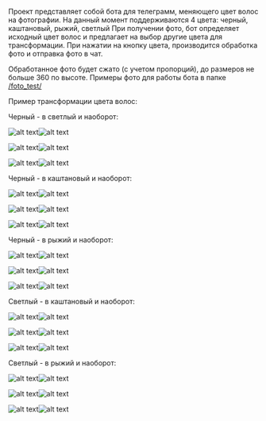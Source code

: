 Проект представляет собой бота для телеграмм, меняющего цвет волос на фотографии. На данный момент поддерживаются 4 цвета: черный, каштановый, рыжий, светлый
При получении фото, бот определяет исходный цвет волос и предлагает на выбор другие цвета для трансформации. При нажатии на кнопку цвета, производится обработка фото и отправка фото в чат.

Обработанное фото будет сжато (с учетом пропорций), до размеров не больше 360 по высоте.
Примеры фото для работы бота в папке [/foto_test/](https://github.com/OF-Ala/ala_foto/tree/master/foto_test)


Пример трансформации цвета волос:

Черный - в светлый и наоборот:

![alt text](https://github.com/OF-Ala/ala_foto/blob/master/foto/black2blonde%20(1).jpg?raw=true)![alt text](https://github.com/OF-Ala/ala_foto/blob/master/foto/black2blonde%20(4).jpg?raw=true)

![alt text](https://github.com/OF-Ala/ala_foto/blob/master/foto/black2blonde%20(2).jpg?raw=true)![alt text](https://github.com/OF-Ala/ala_foto/blob/master/foto/black2blonde%20(5).jpg?raw=true)

![alt text](https://github.com/OF-Ala/ala_foto/blob/master/foto/black2blonde%20(3).jpg?raw=true)![alt text](https://github.com/OF-Ala/ala_foto/blob/master/foto/black2blonde%20(6).jpg?raw=true)


Черный - в каштановый и наоборот:

![alt text](https://github.com/OF-Ala/ala_foto/blob/master/foto/black2brown%20(4).jpg?raw=true)![alt text](https://github.com/OF-Ala/ala_foto/blob/master/foto/black2brown%20(1).jpg?raw=true)

![alt text](https://github.com/OF-Ala/ala_foto/blob/master/foto/black2brown%20(2).jpg?raw=true)![alt text](https://github.com/OF-Ala/ala_foto/blob/master/foto/black2brown%20(5).jpg?raw=true)

![alt text](https://github.com/OF-Ala/ala_foto/blob/master/foto/black2brown%20(3).jpg?raw=true)![alt text](https://github.com/OF-Ala/ala_foto/blob/master/foto/black2brown%20(6).jpg?raw=true)


Черный - в рыжий и наоборот:

![alt text](https://github.com/OF-Ala/ala_foto/blob/master/foto/black2ginger%20(4).jpg?raw=true)![alt text](https://github.com/OF-Ala/ala_foto/blob/master/foto/black2ginger%20(1).jpg?raw=true)

![alt text](https://github.com/OF-Ala/ala_foto/blob/master/foto/black2ginger%20(2).jpg?raw=true)![alt text](https://github.com/OF-Ala/ala_foto/blob/master/foto/black2ginger%20(5).jpg?raw=true)

![alt text](https://github.com/OF-Ala/ala_foto/blob/master/foto/black2ginger%20(3).jpg?raw=true)![alt text](https://github.com/OF-Ala/ala_foto/blob/master/foto/black2ginger%20(6).jpg?raw=true)

Светлый - в каштановый и наоборот:

![alt text](https://github.com/OF-Ala/ala_foto/blob/master/foto/blond2brown%20(4).jpg?raw=true)![alt text](https://github.com/OF-Ala/ala_foto/blob/master/foto/blond2brown%20(1).jpg?raw=true)

![alt text](https://github.com/OF-Ala/ala_foto/blob/master/foto/blond2brown%20(2).jpg?raw=true)![alt text](https://github.com/OF-Ala/ala_foto/blob/master/foto/blond2brown%20(5).jpg?raw=true)

![alt text](https://github.com/OF-Ala/ala_foto/blob/master/foto/blond2brown%20(3).jpg?raw=true)![alt text](https://github.com/OF-Ala/ala_foto/blob/master/foto/blond2brown%20(6).jpg?raw=true)

Светлый - в рыжий и наоборот:

![alt text](https://github.com/OF-Ala/ala_foto/blob/master/foto/blond2ginger%20(4).jpg?raw=true)![alt text](https://github.com/OF-Ala/ala_foto/blob/master/foto/blond2ginger%20(1).jpg?raw=true)

![alt text](https://github.com/OF-Ala/ala_foto/blob/master/foto/blond2ginger%20(2).jpg?raw=true)![alt text](https://github.com/OF-Ala/ala_foto/blob/master/foto/blond2ginger%20(5).jpg?raw=true)

![alt text](https://github.com/OF-Ala/ala_foto/blob/master/foto/blond2ginger%20(3).jpg?raw=true)![alt text](https://github.com/OF-Ala/ala_foto/blob/master/foto/blond2ginger%20(6).jpg?raw=true)


